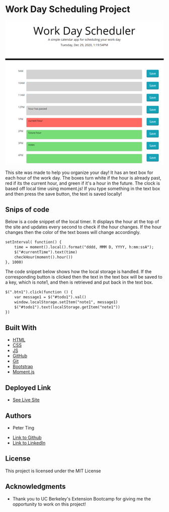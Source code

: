 # Work Day Scheduling Project

![Site picture](Assets/workdayproject.PNG)

This site was made to help you organize your day! It has an text box for each hour of the work day. The boxes turn white if the hour is already past, red if its the current hour, and green if it's a hour in the future. The clock is based off local time using moment.js! If you type something in the text box and then press the save button, the text is saved locally!

## Snips of code

Below is a code snippet of the local timer. It displays the hour at the top of the site and updates every second to check if the hour changes. If the hour changes then the color of the text boxes will change accordingly.

```
setInterval( function() {
    time = moment().local().format("dddd, MMM D, YYYY, h:mm:ssA");
    $("#currentTime").text(time)
    checkHour(moment().hour())
}, 1000)
```

The code snippet below shows how the local storage is handled. If the corresponding button is clicked then the text in the text box will be saved to a key, which is note1, and then is retrieved and put back in the text box.

```
$(".btn1").click(function () {
    var message1 = $("#todo1").val()
    window.localStorage.setItem("note1", message1)
    $("#todo1").text(localStorage.getItem("note1"))
})
```

## Built With

* [HTML](https://developer.mozilla.org/en-US/docs/Web/HTML)
* [CSS](https://developer.mozilla.org/en-US/docs/Web/CSS)
* [JS](https://www.javascript.com/)
* [GitHub](https://github.com/)
* [Git](https://git-scm.com/)
* [Bootstrap](https://getbootstrap.com/docs/5.0/getting-started/introduction/)
* [Moment.js](https://momentjs.com/)

## Deployed Link

* [See Live Site](https://pting1995.github.io/work-day-scheduling-project/)

## Authors

* Peter Ting

- [Link to Github](https://github.com/Pting1995)
- [Link to LinkedIn](https://www.linkedin.com/in/pting002/)

## License

This project is licensed under the MIT License 

## Acknowledgments

* Thank you to UC Berkeley's Extension Bootcamp for giving me the opportunity to work on this project!